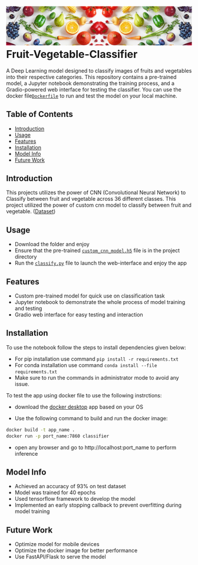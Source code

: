 # ![Fruit Classifier Logo](https://github.com/Ghost-141/Fruit-Vegetable-Classifier/blob/fbbcbb6d6303e56bd00a6647bcc4893dd18aa01f/cover%20image.jpg) Fruit-Vegetable-Classifier
A Deep Learning model designed to classify images of fruits and vegetables into their respective categories. This repository contains a pre-trained model, a Jupyter notebook demonstrating the training process, and a Gradio-powered web interface for testing the classifier. You can use the docker file[`Dockerfile`](Dockerfile) to run and test the model on your local machine.

## Table of Contents
- [Introduction](#introduction)
- [Usage](#usage)
- [Features](#features)
- [Installation](#installation)
- [Model Info](#model-training)
- [Future Work](#future-work)

## Introduction
This projects utilizes the power of CNN (Convolutional Neural Network) to Classify between fruit and vegetable across 36 different classes. This project utilized the power of custom cnn model to classify between fruit and vegetable. 
([Dataset](https://www.kaggle.com/kritikseth/fruit-and-vegetable-image-recognition)) 

## Usage
- Download the folder and enjoy
- Ensure that the pre-trained [`custom_cnn_model.h5`](custom_cnn_model.h5) file is in the project directory
- Run the [`classify.py`](classify.py) file to launch the web-interface and enjoy the app
   
## Features
- Custom pre-trained model for quick use on classification task
- Jupyter notebook to demonstrate the whole process of model training and testing
- Gradio web interface for easy testing and interaction   

## Installation
To use the notebook follow the steps to install dependencies given below:
- For pip installation use command `pip install -r requirements.txt`
- For conda installation use command `conda install --file requirements.txt`
- Make sure to run the commands in administrator mode to avoid any issue.

To test the app using docker file to use the following instrctions:

- download the [docker desktop](https://www.docker.com/products/docker-desktop/) app based on your OS

- Use the following command to build and run the docker image:
```bash
docker build -t app_name .
docker run -p port_name:7860 classifier
```
- open any browser and go to http://localhost:port_name to perform inference

## Model Info
- Achieved an accuracy of 93% on test dataset
- Model was trained for 40 epochs
- Used tensorflow framework to develop the model
- Implemented an early stopping callback to prevent overfitting during model training

## Future Work
- Optimize model for mobile devices
- Optimize the docker image for better performance
- Use FastAPI/Flask to serve the model


